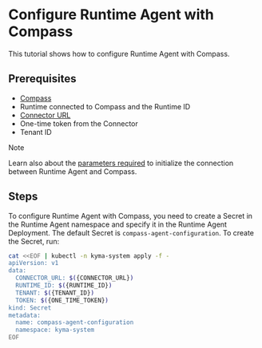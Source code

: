 # Configure Runtime Agent with Compass

This tutorial shows how to configure Runtime Agent with Compass.

## Prerequisites

- [Compass](https://github.com/kyma-incubator/compass)
- Runtime connected to Compass and the Runtime ID
- [Connector URL](ra-01-establish-secure-connection-with-compass.md)
- One-time token from the Connector
- Tenant ID

> [!NOTE]
> Learn also about the [parameters required](../../05-technical-reference/00-configuration-parameters/ra-01-connection-with-compass.md) to initialize the connection between Runtime Agent and Compass.

## Steps

To configure Runtime Agent with Compass, you need to create a Secret in the Runtime Agent namespace and specify it in the Runtime Agent Deployment. The default Secret is `compass-agent-configuration`. To create the Secret, run:

```bash
cat <<EOF | kubectl -n kyma-system apply -f -
apiVersion: v1
data:
  CONNECTOR_URL: $({CONNECTOR_URL})
  RUNTIME_ID: $({RUNTIME_ID})
  TENANT: $({TENANT_ID})
  TOKEN: $({ONE_TIME_TOKEN})
kind: Secret
metadata:
  name: compass-agent-configuration
  namespace: kyma-system
EOF
```
